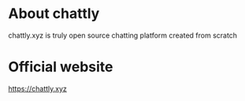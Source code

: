 # About chattly
chattly.xyz is truly open source chatting platform created from scratch

# Official website
https://chattly.xyz
